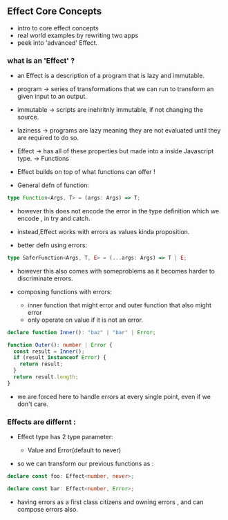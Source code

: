 ## Effect Core Concepts

- intro to core effect concepts
- real world examples by rewriting two apps
- peek into 'advanced' Effect.

### what is an 'Effect' ?

- an Effect is a description of a program that is lazy and immutable.
- program -> series of transformations that we can run to transform an given input to an output.
- immutable -> scripts are inehritnly immutable, if not changing the source.
- laziness -> programs are lazy meaning they are not evaluated until they are required to do so.
- Effect -> has all of these properties but made into a inside Javascript type. -> Functions

- Effect builds on top of what functions can offer !
- General defn of function:

```ts
type Function<Args, T> = (args: Args) => T;
```

- however this does not encode the error in the type definition which we encode , in try and catch.
- instead,Effect works with errors as values kinda proposition.

- better defn using errors:

```ts
type SaferFunction<Args, T, E> = (...args: Args) => T | E;
```

- however this also comes with someproblems as it becomes harder to discriminate errors.

- composing functions with errors:
  - inner function that might error and outer function that also might error
  - only operate on value if it is not an error.

```ts
declare function Inner(): "baz" | "bar" | Error;

function Outer(): number | Error {
  const result = Inner();
  if (result instanceof Error) {
    return result;
  }
  return result.length;
}
```

- we are forced here to handle errors at every single point, even if we don't care.

### Effects are differnt :

- Effect type has 2 type parameter:

  - Value and Error(default to never)

- so we can transform our previous functions as :

```ts
declare const foo: Effect<number, never>;

declare const bar: Effect<number, Error>;
```

- having errors as a first class citizens and owning errors , and can compose errors also.


